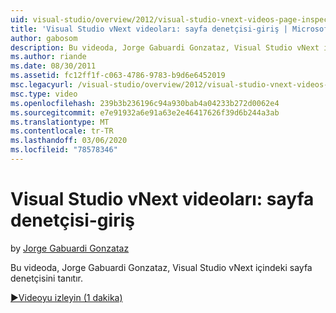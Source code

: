 ```yaml
---
uid: visual-studio/overview/2012/visual-studio-vnext-videos-page-inspector-introduction
title: 'Visual Studio vNext videoları: sayfa denetçisi-giriş | Microsoft Docs'
author: gabosom
description: Bu videoda, Jorge Gabuardi Gonzataz, Visual Studio vNext içindeki sayfa denetçisini tanıtır
ms.author: riande
ms.date: 08/30/2011
ms.assetid: fc12ff1f-c063-4786-9783-b9d6e6452019
msc.legacyurl: /visual-studio/overview/2012/visual-studio-vnext-videos-page-inspector-introduction
msc.type: video
ms.openlocfilehash: 239b3b236196c94a930bab4a04233b272d0062e4
ms.sourcegitcommit: e7e91932a6e91a63e2e46417626f39d6b244a3ab
ms.translationtype: MT
ms.contentlocale: tr-TR
ms.lasthandoff: 03/06/2020
ms.locfileid: "78578346"
---
```

# <a name="visual-studio-vnext-videos-page-inspector---introduction"></a>Visual Studio vNext videoları: sayfa denetçisi-giriş

by [Jorge Gabuardi Gonzataz](https://github.com/gabosom)

Bu videoda, Jorge Gabuardi Gonzataz, Visual Studio vNext içindeki sayfa denetçisini tanıtır.

[&#9654;Videoyu izleyin (1 dakika)](https://channel9.msdn.com/Blogs/ASP-NET-Site-Videos/visual-studio-vnext-videos-page-inspector-introduction)

